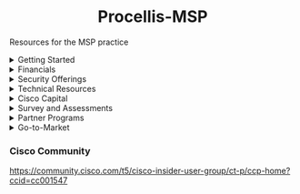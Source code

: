 <h1 align="center">
    Procellis-MSP
</h1>

Resources for the MSP practice

<details>
<summary>Getting Started</summary>
   
https://meraki.cisco.com/managedserviceproviders
   
</details>

<details>
<summary>Financials</summary>
Redirect to that repository
</details>

<details>
<summary>Security Offerings</summary>

### Is ICE an option?

https://github.com/plloyd44/CiscoLive_ISE_in_AWS

**SASE**

https://salesconnect.cisco.com/#/program/PAGE-18439


</details>

<details>
<summary>Technical Resources</summary>
    
**Meraki Best Practice**
    
https://documentation.meraki.com/Architectures_and_Best_Practices/Cisco_Meraki_Best_Practice_Design
   
**Meraki MSP**

https://documentation.meraki.com/General_Administration/Managed_Service_Providers_(MSPs)

**Duo Automation**
    
https://github.com/aws-quickstart/quickstart-cisco-duo-network-gateway/blob/main/templates/quickstart-cisco-duo-network-gateway-master.template.yaml
   
**Cisco Meraki Vitual MX on AWS Cloud - Automation**

https://aws-quickstart.github.io/quickstart-cisco-meraki-sd-wan-vmx/

**Quick Start**
Uses CloudFormation templates to deploy
http://aws.amazon.com/quickstart/
   
   
 
</details>

<details>
<summary>Cisco Capital</summary>
### Cisco Capital
https://www.marketingvelocitycentral.cisco.com/#/campaigns/browse/8a9982127bec1204017bf00afc7f18e2

**Partner**

**Customer**

</details>

<details>
<summary>Survey and Assessments</summary>
Redirect to that repository

## Survey Assessment
In 32 questions the Alys Assessment will help you to understand how you compare with your MSP peers, prepare you a personalized report with recommendations as to how you can develop your organization.

https://www.candefero.com/survey/surveystart.php?id=983

</details>


<details>
<summary>Partner Programs</summary>

### Cisco Partners Elevate

https://app.canapii.com/login?e=cisco-provider-elevate  
   
### Simplified MSP
https://www.youtube.com/watch?v=iG6dShv5r-Y&ab_channel=MichelleRagusa-McBain

![CleanShot-Google Chrome202207-12 at 14 44 37](https://user-images.githubusercontent.com/9085386/178580802-73c4a756-fa99-4136-b0e3-d754fb17602d.png)   
   
</details>

<details>
<summary>Go-to-Market</summary>

### Marketing Material

https://www.marketingvelocitycentral.cisco.com/#/campaigns/browse/8a9982077ddace40017e313eabdd1e94/programs/8a9982187e40b3f6017e4ec6ef4c49c8

**k-12 campaign**
https://www.marketingvelocitycentral.cisco.com/#/campaigns/browse/8a99832080d0b49e0180ddef93ea1aae/programs/8a99825480ed61730180f1c699cf0e5e
https://www.marketingvelocitycentral.cisco.com/#/campaigns/browse/8a99832080d0b49e0180ddef93ea1aae/programs/8a99825480ed61730180f1bd3f250e30

### Meraki Offerings 

https://www.marketingvelocitycentral.cisco.com/#/campaigns/browse/8a99838e7c23c05f017c28fa6bcf6146

https://www.marketingvelocitycentral.cisco.com/#/campaigns/browse/8a99827b709e2ec80170a0a1761408be

### Webex
https://www.marketingvelocitycentral.cisco.com/#/campaigns/browse/8a99827775de60370175e053e5a30cfd   

### Hybrid
https://www.marketingvelocitycentral.cisco.com/#/campaigns/browse/8a9983467d686823017d6bea4b950076

https://www.marketingvelocitycentral.cisco.com/#/campaigns/browse/8a99832e78f552280178fb09fce17d23

### IoT

https://www.marketingvelocitycentral.cisco.com/#/campaigns/browse/8a998313774359bc017749e3f74073f3

### How are people selling in MSP?

### Capaign Resources
https://www.marketingvelocitycentral.cisco.com/#/campaigns/browse/8a9982077ddace40017e313eabdd1e94





</details>
















### Cisco Community 

https://community.cisco.com/t5/cisco-insider-user-group/ct-p/ccp-home?ccid=cc001547




